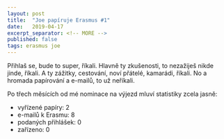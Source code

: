 ```yaml
---
layout: post
title:  "Joe papíruje Erasmus #1"
date:   2019-04-17
excerpt_separator: <!-- MORE -->
published: false
tags: erasmus joe
---
```


<p class="intro"><span class="dropcap">P</span>řihlaš se, bude to super, říkali.
Hlavně ty zkušenosti, to nezažiješ nikde jinde, říkali.
A ty zážitky, cestování, noví přátelé, kamarádi, říkali.
No a hromada papírování a e-mailů, to už neříkali.</p>

<!-- MORE -->


Po třech měsících od mé nominace na výjezd mluví statistiky zcela jasně:
- vyřízené papíry: 2
- e-mailů k Erasmu: 8
- podaných přihlášek: 0
- zařízeno: 0
